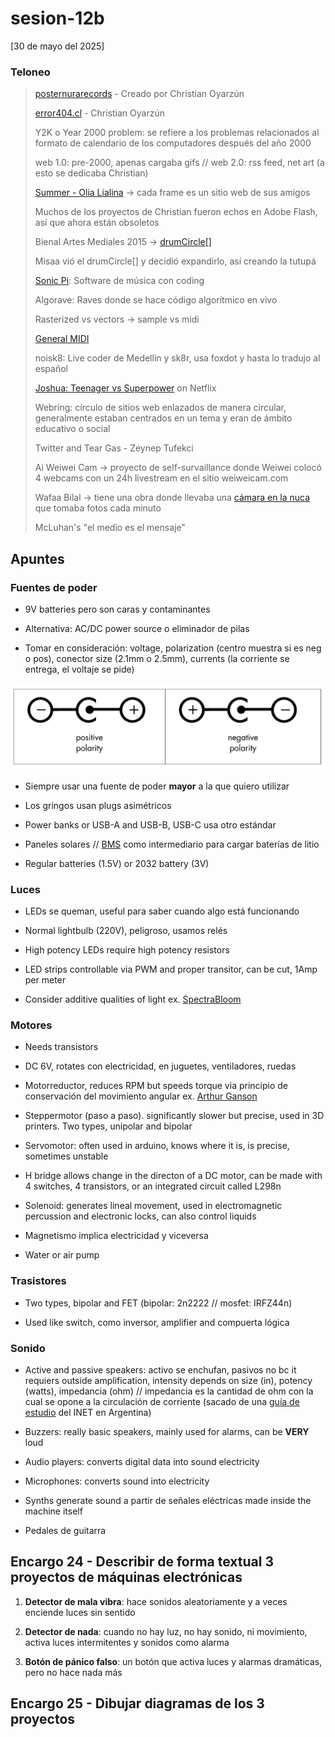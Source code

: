 # sesion-12b

[30 de mayo del 2025]

### Teloneo

> [posternurarecords](https://posternurarecords.cl/) - Creado por Christian Oyarzún
>
> [error404.cl](https://error404.cl/) - Christian Oyarzún
>
> Y2K o Year 2000 problem: se refiere a los problemas relacionados al formato de calendario de los computadores después del año 2000
>
> web 1.0: pre-2000, apenas cargaba gifs // web 2.0: rss feed, net art (a esto se dedicaba Christian)
>
> [Summer - Olia Lialina](https://art.teleportacia.org/olia/summer/) &rarr; cada frame es un sitio web de sus amigos
>
> Muchos de los proyectos de Christian fueron echos en Adobe Flash, así que ahora están obsoletos
>
> Bienal Artes Mediales 2015 &rarr; [drumCircle\[\]](https://error404.cl/drumCircle/)
>
> Misaa vió el drumCircle[] y decidió expandirlo, así creando la tutupá
>
> [Sonic Pi](https://sonic-pi.net/): Software de música con coding
>
> Algorave: Raves donde se hace código algorítmico en vivo
>
> Rasterized vs vectors &rarr; sample vs midi
>
> [General MIDI](https://www.youtube.com/watch?v=MWAnDOX5Xxwu)
>
> noisk8: Live coder de Medellín y sk8r, usa foxdot y hasta lo tradujo al español
>
> [Joshua: Teenager vs Superpower](https://www.imdb.com/title/tt6333072/) on Netflix
>
> Webring: círculo de sitios web enlazados de manera circular, generalmente estaban centrados en un tema y eran de ámbito educativo o social
>
> Twitter and Tear Gas - Zeynep Tufekci
>
> Ai Weiwei Cam &rarr; proyecto de self-survaillance donde Weiwei colocó 4 webcams con un 24h livestream en el sitio weiweicam.com
>
> Wafaa Bilal &rarr; tiene una obra donde llevaba una [cámara en la nuca](https://wafaabilal.com/thirdi/) que tomaba fotos cada minuto
>
> McLuhan's "el medio es el mensaje"

## Apuntes

### Fuentes de poder

- 9V batteries pero son caras y contaminantes

- Alternativa: AC/DC power source o eliminador de pilas

- Tomar en consideración: voltage, polarization (centro muestra si es neg o pos), conector size (2.1mm o 2.5mm), currents (la corriente se entrega, el voltaje se pide)

![símbolo de polaridad](./archivos/polaridad.png)

- Siempre usar una fuente de poder **mayor** a la que quiero utilizar

- Los gringos usan plugs asimétricos

- Power banks or USB-A and USB-B, USB-C usa otro estándar

- Paneles solares // [BMS](https://afel.cl/collections/cargador-balanceador) como intermediario para cargar baterías de litio

- Regular batteries (1.5V) or 2032 battery (3V)

### Luces

- LEDs se queman, useful para saber cuando algo está funcionando

- Normal lightbulb (220V), peligroso, usamos relés

- High potency LEDs require high potency resistors

- LED strips controllable via PWM and proper transitor, can be cut, 1Amp per meter

- Consider additive qualities of light ex. [SpectraBloom](https://lorre-mill.com/spectrabloom)

### Motores

- Needs transistors

- DC 6V, rotates con electricidad, en juguetes, ventiladores, ruedas
 
- Motorreductor, reduces RPM but speeds torque via principio de conservación del movimiento angular ex. [Arthur Ganson](https://www.arthurganson.com/faster-1)

- Steppermotor (paso a paso). significantly slower but precise, used in 3D printers. Two types, unipolar and bipolar

- Servomotor: often used in arduino, knows where it is, is precise, sometimes unstable

- H bridge allows change in the directon of a DC motor, can be made with 4 switches, 4 transistors, or an integrated circuit called L298n

- Solenoid: generates lineal movement, used in electromagnetic percussion and electronic locks, can also control liquids

- Magnetismo implica electricidad y viceversa

- Water or air pump

### Trasistores

- Two types, bipolar and FET (bipolar: 2n2222 // mosfet: IRFZ44n)

- Used like switch, como inversor, amplifier and compuerta lógica

### Sonido

- Active and passive speakers: activo se enchufan, pasivos no bc it requiers outside amplification, intensity depends on size (in), potency (watts), impedancia (ohm) // impedancia es la cantidad de ohm con la cual se opone a la circulación de corriente (sacado de una [guía de estudio](https://www.inet.edu.ar/wp-content/uploads/2020/07/ELECTRONICA_Gu--a06-Impedancia.pdf) del INET en Argentina)

- Buzzers: really basic speakers, mainly used for alarms, can be **VERY** loud

- Audio players: converts digital data into sound electricity

- Microphones: converts sound into electricity

- Synths generate sound a partir de señales eléctricas made inside the machine itself

- Pedales de guitarra

## Encargo 24 - Describir de forma textual 3 proyectos de máquinas electrónicas

1. **Detector de mala vibra**: hace sonidos aleatoriamente y a veces enciende luces sin sentido

1. **Detector de nada**: cuando no hay luz, no hay sonido, ni movimiento, activa luces intermitentes y sonidos como alarma

1. **Botón de pánico falso**: un botón que activa luces y alarmas dramáticas, pero no hace nada más

## Encargo 25 - Dibujar diagramas de los 3 proyectos
